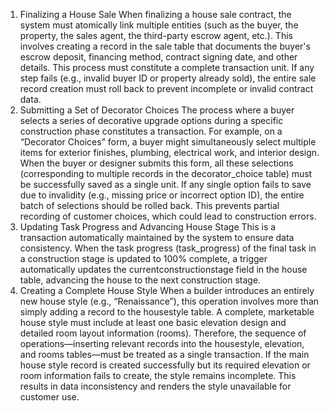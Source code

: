 1. Finalizing a House Sale
When finalizing a house sale contract, the system must atomically link multiple entities (such as the buyer, the property, the sales agent, the third-party escrow agent, etc.). This involves creating a record in the sale table that documents the buyer's escrow deposit, financing method, contract signing date, and other details. This process must constitute a complete transaction unit. If any step fails (e.g., invalid buyer ID or property already sold), the entire sale record creation must roll back to prevent incomplete or invalid contract data.
2. Submitting a Set of Decorator Choices
The process where a buyer selects a series of decorative upgrade options during a specific construction phase constitutes a transaction. For example, on a “Decorator Choices” form, a buyer might simultaneously select multiple items for exterior finishes, plumbing, electrical work, and interior design. When the buyer or designer submits this form, all these selections (corresponding to multiple records in the decorator_choice table) must be successfully saved as a single unit. If any single option fails to save due to invalidity (e.g., missing price or incorrect option ID), the entire batch of selections should be rolled back. This prevents partial recording of customer choices, which could lead to construction errors.
3. Updating Task Progress and Advancing House Stage
This is a transaction automatically maintained by the system to ensure data consistency. When the task progress (task_progress) of the final task in a construction stage is updated to 100% complete, a trigger automatically updates the currentconstructionstage field in the house table, advancing the house to the next construction stage.
4. Creating a Complete House Style
When a builder introduces an entirely new house style (e.g., “Renaissance”), this operation involves more than simply adding a record to the housestyle table. A complete, marketable house style must include at least one basic elevation design and detailed room layout information (rooms). Therefore, the sequence of operations—inserting relevant records into the housestyle, elevation, and rooms tables—must be treated as a single transaction. If the main house style record is created successfully but its required elevation or room information fails to create, the style remains incomplete. This results in data inconsistency and renders the style unavailable for customer use.